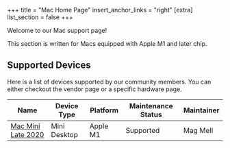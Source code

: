 +++
title = "Mac Home Page"
insert_anchor_links = "right"
[extra]
list_section = false
+++

Welcome to our Mac support page!

This section is written for Macs equipped with Apple M1 and later chip.


Supported Devices
------

Here is a list of devices supported by our community members. You can either checkout the vendor page or a specific hardware page.

| Name | Device Type | Platform | Maintenance Status | Maintainer |
| --- | --- | --- | --- | --- |
| [Mac Mini Late 2020](@/aosc-os/devices/apple/macmini9-1/_index.zh.md) | Mini Desktop | Apple M1 | Supported | Mag Mell |

